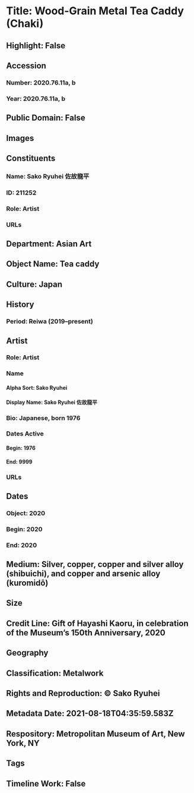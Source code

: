 # Title: Wood-Grain Metal Tea Caddy (Chaki)
## Highlight: False
## Accession
### Number: 2020.76.11a, b
### Year: 2020.76.11a, b
## Public Domain: False
## Images
## Constituents
### Name: Sako Ryuhei 佐故龍平
### ID: 211252
### Role: Artist
### URLs
## Department: Asian Art
## Object Name: Tea caddy
## Culture: Japan
## History
### Period: Reiwa (2019–present)
## Artist
### Role: Artist
### Name
#### Alpha Sort: Sako Ryuhei
#### Display Name: Sako Ryuhei 佐故龍平
### Bio: Japanese, born 1976
### Dates Active
#### Begin: 1976
#### End: 9999
### URLs
## Dates
### Object: 2020
### Begin: 2020
### End: 2020
## Medium: Silver, copper, copper and silver alloy (shibuichi), and copper and arsenic alloy (kuromidō)
## Size
## Credit Line: Gift of Hayashi Kaoru, in celebration of the Museum’s 150th Anniversary, 2020
## Geography
## Classification: Metalwork
## Rights and Reproduction: © Sako Ryuhei
## Metadata Date: 2021-08-18T04:35:59.583Z
## Respository: Metropolitan Museum of Art, New York, NY
## Tags
## Timeline Work: False